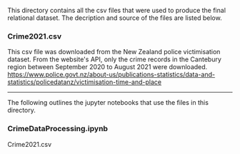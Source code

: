 This directory contains all the csv files that were used to produce the final relational dataset. The decription and source of the files are listed below.

### Crime2021.csv 
This csv file was downloaded from the New Zealand police victimisation dataset. From the website's API, only the crime records in the Cantebury region between 
September 2020 to August 2021 were downloaded. 
https://www.police.govt.nz/about-us/publications-statistics/data-and-statistics/policedatanz/victimisation-time-and-place

--------------------------------------------------------------------------------------------------------------------------------------------------------------
The following outlines the jupyter notebooks that use the files in this directory.

### CrimeDataProcessing.ipynb 
Crime2021.csv
